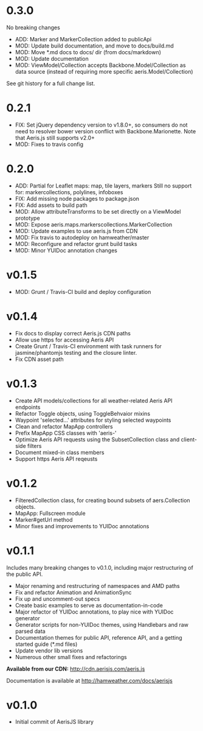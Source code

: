 # 0.3.0

No breaking changes

* ADD: Marker and MarkerCollection added to publicApi
* MOD: Update build documentation, and move to docs/build.md
* MOD: Move *.md docs to docs/ dir (from docs/markdown)
* MOD: Update documentation
* MOD: ViewModel/Collection accepts Backbone.Model/Collection
       as data source (instead of requiring more specific aeris.Model/Collection)

See git history for a full change list.

# 0.2.1

* FIX: Set jQuery dependency version to v1.8.0+, so consumers
       do not need to resolver bower version conflict with
       Backbone.Marionette.
       Note that Aeris.js still supports v2.0+
* MOD: Fixes to travis config

# 0.2.0

* ADD: Partial for Leaflet maps: map, tile layers, markers
       Still no support for: markercollections, polylines, infoboxes
* FIX: Add missing node packages to package.json
* FIX: Add assets to build path
* MOD: Allow attributeTransforms to be set directly on a ViewModel prototype
* MOD: Expose aeris.maps.markerscollections.MarkerCollection
* MOD: Update examples to use aeris.js from CDN
* MOD: Fix travis to autodeploy on hamweather/master
* MOD: Reconfigure and refactor grunt build tasks
* MOD: Minor YUIDoc annotation changes


# v0.1.5

* MOD: Grunt / Travis-CI build and deploy configuration

# v0.1.4

* Fix docs to display correct Aeris.js CDN paths
* Allow use https for accessing Aeris API
* Create Grunt / Travis-CI environment
  with task runners for jasmine/phantomjs testing
  and the closure linter.
* Fix CDN asset path

# v0.1.3

* Create API models/collections for all weather-related Aeris API endpoints
* Refactor Toggle objects, using ToggleBehvaior mixins
* Waypoint 'selected...' attributes for styling selected waypoints
* Clean and refactor MapApp controllers
* Prefix MapApp CSS classes with 'aeris-'
* Optimize Aeris API requests using the SubsetCollection class and client-side filters
* Document mixed-in class members
* Support https Aeris API reqeusts


# v0.1.2

* FilteredCollection class, for creating bound subsets of aers.Collection objects.
* MapApp: Fullscreen module
* Marker#getUrl method
* Minor fixes and improvements to YUIDoc annotations

# v0.1.1

Includes many breaking changes to v0.1.0, including major restructuring of the public API.

* Major renaming and restructuring of namespaces and AMD paths
* Fix and refactor Animation and AnimationSync
* Fix up and uncomment-out specs
* Create basic examples to serve as documentation-in-code
* Major refactor of YUIDoc annotations, to play nice with YUIDoc generator
* Generator scripts for non-YUIDoc themes, using Handlebars and raw parsed data
* Documentation themes for public API, reference API, and a getting started guide (*.md files)
* Update vendor lib versions
* Numerous other small fixes and refactorings

**Available from our CDN:**
http://cdn.aerisjs.com/aeris.js

Documentation is available at http://hamweather.com/docs/aerisjs

# v0.1.0

* Initial commit of AerisJS library